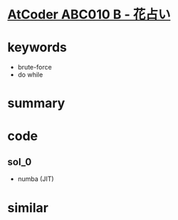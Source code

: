 # [AtCoder ABC010 B - 花占い](https://atcoder.jp/contests/abc010/tasks/abc010_2)


# keywords 
- brute-force
- do while

# summary


# code 
## sol_0
- numba (JIT)


# similar 